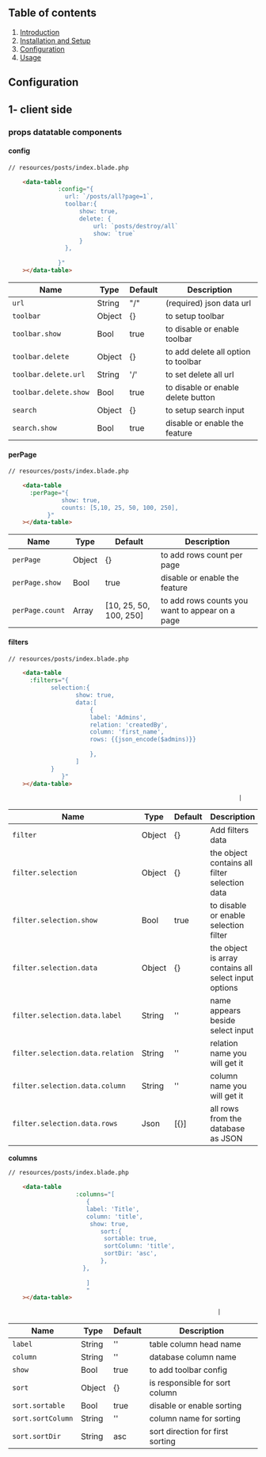 ## Table of contents

  1. [Introduction](1-introduction.md)
  2. [Installation and Setup](2-Installation-and-Setup.md)
  3. [Configuration](3-Configuration.md)
  4. [Usage](4-Usage.md)

## Configuration

## 1- client side


### props datatable components

#### config
```html
// resources/posts/index.blade.php

    <data-table
              :config="{
                url: `/posts/all?page=1`,
                toolbar:{
                    show: true,
                    delete: {
                        url: `posts/destroy/all`
                        show: `true`
                    }
                },
        
              }"
    ></data-table>

```

| Name | Type | Default | Description  
| --- | --- | --- | --- |
| `url ` | String | "/" | (required) json data url |
| `toolbar` | Object | {} |  to setup toolbar |
| `toolbar.show` | Bool | true | to disable or enable toolbar |
| `toolbar.delete` | Object | {} | to add delete all option to toolbar |
| `toolbar.delete.url` | String | '/' | to set delete all url |
| `toolbar.delete.show` | Bool | true | to disable or enable delete button |
| `search` | Object | {} | to setup search input |
| `search.show` | Bool | true | disable or enable the feature |


#### perPage
```html
// resources/posts/index.blade.php

    <data-table
      :perPage="{
               show: true,
               counts: [5,10, 25, 50, 100, 250],
           }"
    ></data-table>

```

| Name | Type | Default | Description  
| --- | --- | --- | --- |
| `perPage` | Object | {} | to add rows count per page |
| `perPage.show` | Bool | true | disable or enable the feature |
| `perPage.count` | Array | [10, 25, 50, 100, 250] | to add rows counts you want to appear on a page |



#### filters
```html
// resources/posts/index.blade.php

    <data-table
      :filters="{
            selection:{
                   show: true,
                   data:[
                       {
                       label: 'Admins',
                       relation: 'createdBy',
                       column: 'first_name',
                       rows: {{json_encode($admins)}}
   
                       },
                   ]
            }
               }"
    ></data-table>

```
                                                                     |

| Name | Type | Default | Description  
| --- | --- | --- | --- |
| `filter` | Object | {} | Add filters data |
| `filter.selection` | Object | {} | the object contains all filter selection data |
| `filter.selection.show` | Bool | true | to disable or enable selection filter |
| `filter.selection.data` | Object | {} | the object is array contains all select input options |
| `filter.selection.data.label` | String | '' | name appears beside select input |
| `filter.selection.data.relation` | String | '' | relation name you will get it |
| `filter.selection.data.column` | String | '' | column name you will get it |
| `filter.selection.data.rows` | Json | [{}] | all rows from the database as JSON |



**columns**
```html
// resources/posts/index.blade.php

    <data-table
                   :columns="[
                      {
                      label: 'Title',
                      column: 'title',
                       show: true,
                          sort:{
                           sortable: true,
                           sortColumn: 'title',
                           sortDir: 'asc',
                          },
                     },
                  
                      ]
                      "
    ></data-table>
```
                                                               |

| Name | Type | Default | Description  
| --- | --- | --- | --- |
| `label ` | String | '' |  table column head name |
| `column` | String | '' |  database column name |
| `show` | Bool | true | to add toolbar config |
| `sort` | Object | {} | is responsible for sort column |
| `sort.sortable` | Bool | true | disable or enable sorting  |
| `sort.sortColumn` | String | '' | column name for sorting |
| `sort.sortDir` | String | asc | sort direction for first sorting |
